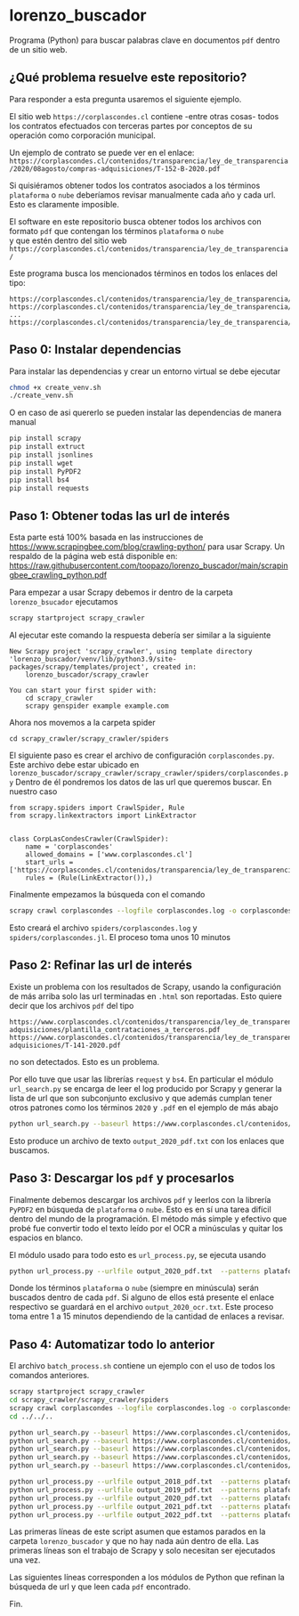 # lorenzo_buscador
Programa (Python) para buscar palabras clave en documentos ```pdf``` dentro de 
un sitio web. 

## ¿Qué problema resuelve este repositorio?
Para responder a esta pregunta usaremos el siguiente ejemplo.

El sitio web ```https://corplascondes.cl``` contiene -entre otras cosas- todos 
los contratos efectuados con terceras partes por conceptos de su operación 
como corporación municipal. 

Un ejemplo de contrato se puede ver en el enlace:
```https://corplascondes.cl/contenidos/transparencia/ley_de_transparencia/2020/08agosto/compras-adquisiciones/T-152-B-2020.pdf```

Si quisiéramos obtener todos los contratos asociados a los términos 
```plataforma``` o ```nube``` deberíamos revisar manualmente cada año y cada 
url. Esto es claramente imposible. 

El software en este repositorio busca obtener todos los archivos con formato 
```pdf``` que contengan los términos  ```plataforma``` o ```nube```  
y que estén dentro del sitio web 
```https://corplascondes.cl/contenidos/transparencia/ley_de_transparencia/```

Este programa busca los mencionados términos en todos los enlaces del tipo:
```
https://corplascondes.cl/contenidos/transparencia/ley_de_transparencia/aaa.pdf
https://corplascondes.cl/contenidos/transparencia/ley_de_transparencia/aaa/bbb.pdf
...
https://corplascondes.cl/contenidos/transparencia/ley_de_transparencia/xxx/yyy/zzz.pdf
```

## Paso 0: Instalar dependencias

Para instalar las dependencias y crear un entorno virtual se debe ejecutar
```bash
chmod +x create_venv.sh 
./create_venv.sh
```

O en caso de asi quererlo se pueden instalar las dependencias de manera manual
```bash
pip install scrapy
pip install extruct
pip install jsonlines
pip install wget
pip install PyPDF2
pip install bs4
pip install requests
```

## Paso 1: Obtener todas las url de interés

Esta parte está 100% basada en las instrucciones de 
https://www.scrapingbee.com/blog/crawling-python/ para usar Scrapy. Un respaldo
de la página web está disponible en: 
https://raw.githubusercontent.com/toopazo/lorenzo_buscador/main/scrapingbee_crawling_python.pdf

Para empezar a usar Scrapy debemos ir dentro de la carpeta ``lorenzo_bsucador`` ejecutamos
```bash
scrapy startproject scrapy_crawler
```
Al ejecutar este comando la respuesta debería ser similar a la siguiente
```
New Scrapy project 'scrapy_crawler', using template directory 'lorenzo_buscador/venv/lib/python3.9/site-packages/scrapy/templates/project', created in:
    lorenzo_buscador/scrapy_crawler

You can start your first spider with:
    cd scrapy_crawler
    scrapy genspider example example.com
```
Ahora nos movemos a la carpeta spider 
```
cd scrapy_crawler/scrapy_crawler/spiders
```
El siguiente paso es crear el archivo de configuración ``corplascondes.py``. 
Este archivo debe estar ubicado en 
```lorenzo_buscador/scrapy_crawler/scrapy_crawler/spiders/corplascondes.py```
Dentro de él pondremos los datos de las url que queremos buscar. En nuestro caso
```
from scrapy.spiders import CrawlSpider, Rule
from scrapy.linkextractors import LinkExtractor


class CorpLasCondesCrawler(CrawlSpider):
    name = 'corplascondes'
    allowed_domains = ['www.corplascondes.cl']
    start_urls = ['https://corplascondes.cl/contenidos/transparencia/ley_de_transparencia']
    rules = (Rule(LinkExtractor()),)
```
Finalmente empezamos la búsqueda con el comando
```bash
scrapy crawl corplascondes --logfile corplascondes.log -o corplascondes.jl -t jsonlines
```
Esto creará el archivo ```spiders/corplascondes.log``` y ```spiders/corplascondes.jl```. El proceso toma unos 10 
minutos

## Paso 2: Refinar las url de interés

Existe un problema con los resultados de Scrapy, usando la configuración de más
arriba solo las url terminadas en ```.html``` son reportadas. Esto quiere decir
que los archivos ```pdf``` del tipo 
```
https://www.corplascondes.cl/contenidos/transparencia/ley_de_transparencia/2020/06junio/compras-adquisiciones/plantilla_contrataciones_a_terceros.pdf
https://www.corplascondes.cl/contenidos/transparencia/ley_de_transparencia/2020/06junio/compras-adquisiciones/T-141-2020.pdf
```
no son detectados. Esto es un problema.

Por ello tuve que usar las librerías ```request``` y ```bs4```. En particular el 
módulo ```url_search.py``` se encarga de leer el log producido por Scrapy
y generar la lista de url que son subconjunto exclusivo y que además cumplan 
tener otros patrones como los términos ```2020``` y ```.pdf``` en el ejemplo de
más abajo
```bash
python url_search.py --baseurl https://www.corplascondes.cl/contenidos/transparencia/ley_de_transparencia/ --scrapyjl scrapy_crawler/scrapy_crawler/spiders/corplascondes.jl  --patterns 2020 .pdf --outfile output_2020_pdf.txt
```
Esto produce un archivo de texto ```output_2020_pdf.txt``` con los enlaces 
que buscamos. 

## Paso 3: Descargar los ```pdf``` y procesarlos

Finalmente debemos descargar los archivos ```pdf``` y leerlos con la librería 
```PyPDF2``` en búsqueda de ```plataforma``` o ```nube```. Esto es en sí una tarea difícil 
dentro del mundo de la programación. El método más simple y efectivo que probé 
fue convertir todo el texto leído por el OCR a minúsculas y quitar los espacios
en blanco.

El módulo usado para todo esto es ```url_process.py```, se ejecuta usando
```bash
python url_process.py --urlfile output_2020_pdf.txt  --patterns plataforma nube --outfile output_2020_ocr.txt
```
Donde los términos ```plataforma``` o ```nube``` (siempre en minúscula) serán 
buscados dentro de cada ```pdf```. Si alguno de ellos está presente el enlace 
respectivo se guardará en el archivo ```output_2020_ocr.txt```. Este proceso 
toma entre 1 a 15 minutos dependiendo de la cantidad de enlaces a revisar.

## Paso 4: Automatizar todo lo anterior
El archivo ```batch_process.sh``` contiene un ejemplo con el uso de todos los 
comandos anteriores. 

```bash
scrapy startproject scrapy_crawler
cd scrapy_crawler/scrapy_crawler/spiders
scrapy crawl corplascondes --logfile corplascondes.log -o corplascondes.jl -t jsonlines
cd ../../..

python url_search.py --baseurl https://www.corplascondes.cl/contenidos/transparencia/ley_de_transparencia/ --scrapyjl scrapy_crawler/scrapy_crawler/spiders/corplascondes.jl  --patterns 2018 .pdf --outfile output_2018_pdf.txt
python url_search.py --baseurl https://www.corplascondes.cl/contenidos/transparencia/ley_de_transparencia/ --scrapyjl scrapy_crawler/scrapy_crawler/spiders/corplascondes.jl  --patterns 2019 .pdf --outfile output_2019_pdf.txt
python url_search.py --baseurl https://www.corplascondes.cl/contenidos/transparencia/ley_de_transparencia/ --scrapyjl scrapy_crawler/scrapy_crawler/spiders/corplascondes.jl  --patterns 2020 .pdf --outfile output_2020_pdf.txt
python url_search.py --baseurl https://www.corplascondes.cl/contenidos/transparencia/ley_de_transparencia/ --scrapyjl scrapy_crawler/scrapy_crawler/spiders/corplascondes.jl  --patterns 2021 .pdf --outfile output_2021_pdf.txt
python url_search.py --baseurl https://www.corplascondes.cl/contenidos/transparencia/ley_de_transparencia/ --scrapyjl scrapy_crawler/scrapy_crawler/spiders/corplascondes.jl  --patterns 2022 .pdf --outfile output_2022_pdf.txt

python url_process.py --urlfile output_2018_pdf.txt  --patterns plataforma nube --outfile output_2018_ocr.txt
python url_process.py --urlfile output_2019_pdf.txt  --patterns plataforma nube --outfile output_2019_ocr.txt
python url_process.py --urlfile output_2020_pdf.txt  --patterns plataforma nube --outfile output_2020_ocr.txt
python url_process.py --urlfile output_2021_pdf.txt  --patterns plataforma nube --outfile output_2021_ocr.txt
python url_process.py --urlfile output_2022_pdf.txt  --patterns plataforma nube --outfile output_2022_ocr.txt
```
Las primeras líneas de este script asumen que estamos parados en la carpeta 
```lorenzo_buscador``` y que no hay nada aún dentro de ella. Las primeras 
líneas son el trabajo de Scrapy y solo necesitan ser ejecutados una vez.

Las siguientes líneas corresponden a los módulos de Python que refinan la 
búsqueda de url y que leen cada ```pdf``` encontrado.

Fin.